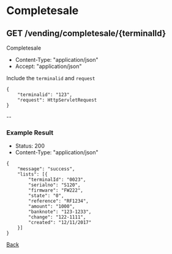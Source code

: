 # Completesale
## GET /vending/completesale/{terminalId}

Completesale

* Content-Type: "application/json"
* Accept:  "application/json"

Include the `terminalid` and `request`

```
{
	"terminalid": "123",
	"request": HttpServletRequest
}
```

--

### Example Result

* Status: 200
* Content-Type: "application/json"

```
{
	"message": "success",
	"lists": [{
		"terminalId": "0023",
		"serialno": "S120",
		"firmware": "FW222",
		"state": "0",
		"reference": "RF1234",
		"amount": "1000",
		"banknote": "123-1233",
		"change": "122-1111",
		"created": "12/11/2017"
	}]
}
```
[Back](../index.md)